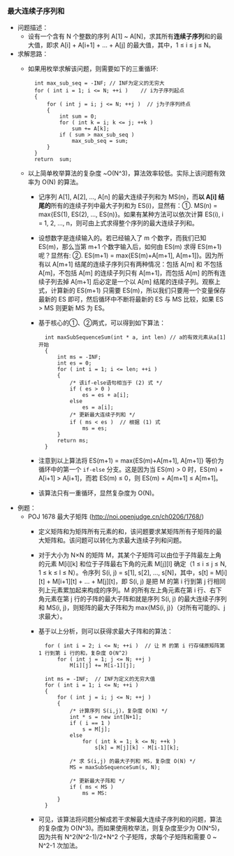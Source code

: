 ### 最大连续子序列和
* 问题描述：
	* 设有一个含有 N 个整数的序列 A[1] ~ A[N]，求其所有**连续子序列**和的最大值，即求 A[i] + A[i+1] + ... + A[j] 的最大值，其中，1 ≤ i ≤ j ≤ N。
* 求解思路：
	* 如果用枚举求解该问题，则需要如下的三重循环:
	 
			int max_sub_seq = -INF; // INF为定义的无穷大
			for ( int i = 1; i <= N; ++i )    // i为子序列起点
			{
				for ( int j = i; j <= N; ++j )  // j为子序列终点
				{
					int sum = 0;
					for ( int k = i; k <= j; ++k )
						sum += A[k];
					if ( sum > max_sub_seq )
						max_sub_seq = sum;
				}
			}
			return  sum;

	* 以上简单枚举算法的复杂度 ~O(N^3)，算法效率较低。实际上该问题有效率为 O(N) 的算法。
		* 记序列 A[1], A[2], ..., A[n] 的最大连续子列和为 MS(n)，而**以 A[i] 结尾的**所有的连续子列中最大子列和为 ES(i)，显然有：①. MS(n) = max{ES(1), ES(2), ..., ES(n)}。如果有某种方法可以依次计算 ES(i), i = 1, 2, ..., n，则可由上式求得整个序列的最大连续子列和。
		* 设想数字是连续输入的。若已经输入了 m 个数字，而我们已知 ES(m)，那么当第 m+1 个数字输入后，如何由 ES(m) 求得 ES(m+1) 呢？显然有: ②. ES(m+1) = max{ES(m)+A[m+1], A[m+1]}。因为所有以 A[m+1] 结尾的连续子序列只有两种情况：包括 A[m] 和 不包括 A[m]，不包括 A[m] 的连续子列只有 A[m+1]，而包括 A[m] 的所有连续子列去掉 A[m+1] 后必定是一个以 A[m] 结尾的连续子列。观察上式，计算新的 ES(m+1) 只需要 ES(m)，所以我们只要用一个变量保存最新的 ES 即可，然后循环中不断将最新的 ES 与 MS 比较，如果 ES > MS 则更新 MS 为 ES。
		* 基于核心的①、②两式，可以得到如下算法：
		
				int maxSubSequenceSum(int * a, int len)	// a的有效元素从a[1]开始
				{
					int ms = -INF;
					int es = 0;
					for ( int i = 1; i <= len; ++i )
					{
						/* 该if-else语句相当于 (2) 式 */	
						if ( es > 0 )
							es = es + a[i];
						else
							es = a[i];
						/* 更新最大连续子列和 */
						if ( ms < es )	// 根据 (1) 式
							ms = es;
					}
					return ms;
				}
				
		* 注意到以上算法将 ES(m+1) = max{ES(m)+A[m+1], A[m+1]} 等价为循环中的第一个 `if-else` 分支。这是因为当 ES(m) > 0 时，ES(m) + A[i+1] > A[i+1]，而若 ES(m) ≤ 0，则 ES(m) + A[m+1] ≤ A[m+1]。
		* 该算法只有一重循环，显然复杂度为 O(N)。
* 例题：
	* POJ 1678 最大子矩阵 (http://noi.openjudge.cn/ch0206/1768/)
		* 定义矩阵和为矩阵所有元素的和，该问题要求某矩阵所有子矩阵的最大矩阵和。该问题可以转化为求最大连续子列和问题。
		* 对于大小为 N×N 的矩阵 M，其某个子矩阵可以由位于子阵最左上角的元素 M[i][k] 和位于子阵最右下角的元素 M[j][l] 确定（1 ≤ i ≤ j ≤ N, 1 ≤ k ≤ l ≤ N）。令序列 S(i, j) = s[1], s[2], ..., s[N]，其中，s[t] = M[i][t] + M[i+1][t] + ... + M[j][t]，即 S(i, j) 是把 M 的第 i 行到第 j 行相同列上元素累加起来构成的序列。M 的所有左上角元素在第 i 行、右下角元素在第 j 行的子阵的最大子阵和就是序列 S(i, j) 的最大连续子序列和 MS(i, j)，则矩阵的最大子阵和为 max{MS(i, j)}（对所有可能的i、j求最大）。
		* 基于以上分析，则可以获得求最大子阵和的算法：
		
				for ( int i = 2; i <= N; ++i )	// 让 M 的第 i 行存储原矩阵第 1 行到第 i 行的和，复杂度 O(N^2)
					for ( int j = 1; j <= N; ++j )
						M[i][j] += M[i-1][j];
				
				int ms = -INF;	// INF为定义的无穷大值
				for ( int i = 1; i <= N; ++i )
				{		
					for ( int j = i; j <= N; ++j )
					{
						/* 计算序列 S(i,j)，复杂度 O(N) */
						int * s = new int[N+1];
						if ( i == 1 )
							s = M[j];
						else
							for ( int k = 1; k <= N; ++k )	
								s[k] = M[j][k] - M[i-1][k];
						
						/* 求 S(i,j) 的最大子列和 MS，复杂度 O(N) */
						MS = maxSubSequenceSum(s, N);	
						
						/* 更新最大子阵和 */
						if ( ms < MS )
							ms = MS:
					}
				}
				
		* 可见，该算法将问题分解成若干求解最大连续子序列和的问题，算法的复杂度为 O(N^3)。而如果使用枚举法，则复杂度至少为 O(N^5)，因为共有 N^2(N^2-1)/2+N^2 个子矩阵，求每个子矩阵和需要 0 ~ N^2-1 次加法。
